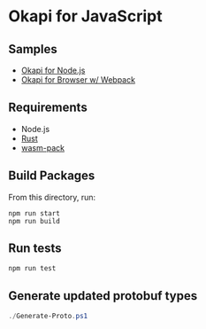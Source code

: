 # Okapi for JavaScript

## Samples

- [Okapi for Node.js](examples/node-sample/)
- [Okapi for Browser w/ Webpack](examples/browser-sample/)

## Requirements

- Node.js
- [Rust](https://www.rust-lang.org/tools/install)
- [wasm-pack](https://rustwasm.github.io/wasm-pack/installer/)

## Build Packages

From this directory, run:

```
npm run start
npm run build
```

## Run tests

```
npm run test
```

## Generate updated protobuf types

```powershell
./Generate-Proto.ps1
```